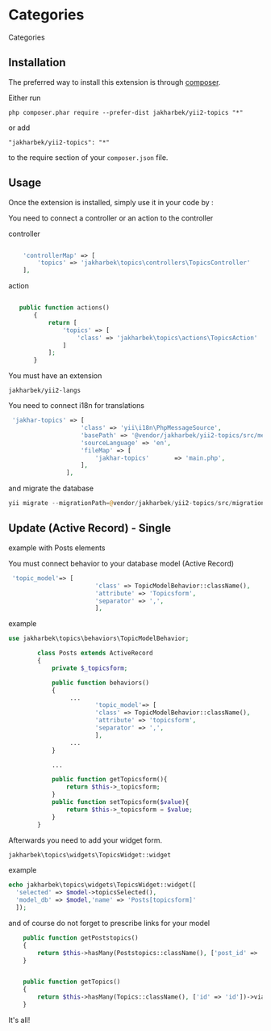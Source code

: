 Categories
==========
Categories

Installation
------------

The preferred way to install this extension is through [composer](http://getcomposer.org/download/).

Either run

```
php composer.phar require --prefer-dist jakharbek/yii2-topics "*"
```

or add

```
"jakharbek/yii2-topics": "*"
```

to the require section of your `composer.json` file.


Usage
-----

Once the extension is installed, simply use it in your code by  :

You need to connect a controller or an action to the controller

controller

```php

    'controllerMap' => [ 
        'topics' => 'jakharbek\topics\controllers\TopicsController'
    ],

```

action

```php

   public function actions()
       {
           return [ 
               'topics' => [
                   'class' => 'jakharbek\topics\actions\TopicsAction'
               ] 
           ];
       }

```

You must have an extension
```
jakharbek/yii2-langs
```

You need to connect i18n for translations

```php
 'jakhar-topics' => [
                    'class' => 'yii\i18n\PhpMessageSource',
                    'basePath' => '@vendor/jakharbek/yii2-topics/src/messages',
                    'sourceLanguage' => 'en',
                    'fileMap' => [
                        'jakhar-topics'       => 'main.php',
                    ],
                ],
```

and migrate the database

```php
yii migrate --migrationPath=@vendor/jakharbek/yii2-topics/src/migrations
```



Update (Active Record) - Single
-----

example with Posts elements

You must connect behavior to your database model (Active Record)
```php
 'topic_model'=> [
                        'class' => TopicModelBehavior::className(),
                        'attribute' => 'Topicsform',
                        'separator' => ',',
                        ],
```

example

```php
use jakharbek\topics\behaviors\TopicModelBehavior;

        class Posts extends ActiveRecord
        {
            private $_topicsform;

            public function behaviors()
            {
                 ...
                        'topic_model'=> [
                        'class' => TopicModelBehavior::className(),
                        'attribute' => 'topicsform',
                        'separator' => ',',
                        ],
                 ...
            }

            ...

            public function getTopicsform(){
                return $this->_topicsform;
            }
            public function setTopicsform($value){
                return $this->_topicsform = $value;
            }
        }
```

Afterwards you need to add your widget form.
```php
jakharbek\topics\widgets\TopicsWidget::widget
```
example
```php
echo jakharbek\topics\widgets\TopicsWidget::widget([
  'selected' => $model->topicsSelected(),
  'model_db' => $model,'name' => 'Posts[topicsform]'
  ]);
```

and of course do not forget to prescribe links for your model

```php
    public function getPoststopics()
    {
        return $this->hasMany(Poststopics::className(), ['post_id' => 'post_id']);
    }


    public function getTopics()
    {
        return $this->hasMany(Topics::className(), ['id' => 'id'])->viaTable('poststopics', ['post_id' => 'post_id']);
    }
```

It's all!

